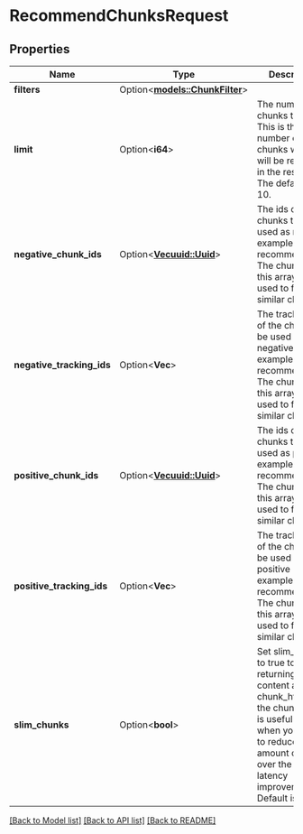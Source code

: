 # RecommendChunksRequest

## Properties

Name | Type | Description | Notes
------------ | ------------- | ------------- | -------------
**filters** | Option<[**models::ChunkFilter**](ChunkFilter.md)> |  | [optional]
**limit** | Option<**i64**> | The number of chunks to return. This is the number of chunks which will be returned in the response. The default is 10. | [optional]
**negative_chunk_ids** | Option<[**Vec<uuid::Uuid>**](uuid::Uuid.md)> | The ids of the chunks to be used as negative examples for the recommendation. The chunks in this array will be used to filter out similar chunks. | [optional]
**negative_tracking_ids** | Option<**Vec<String>**> | The tracking_ids of the chunks to be used as negative examples for the recommendation. The chunks in this array will be used to filter out similar chunks. | [optional]
**positive_chunk_ids** | Option<[**Vec<uuid::Uuid>**](uuid::Uuid.md)> | The ids of the chunks to be used as positive examples for the recommendation. The chunks in this array will be used to find similar chunks. | [optional]
**positive_tracking_ids** | Option<**Vec<String>**> | The tracking_ids of the chunks to be used as positive examples for the recommendation. The chunks in this array will be used to find similar chunks. | [optional]
**slim_chunks** | Option<**bool**> | Set slim_chunks to true to avoid returning the content and chunk_html of the chunks. This is useful for when you want to reduce amount of data over the wire for latency improvement. Default is false. | [optional]

[[Back to Model list]](../README.md#documentation-for-models) [[Back to API list]](../README.md#documentation-for-api-endpoints) [[Back to README]](../README.md)


